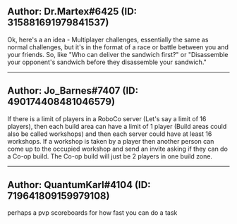 ## Author: Dr.Martex#6425 (ID: 315881691979841537)

Ok, here's a an idea - Multiplayer challenges, essentially the same as normal challenges, but it's in the format of a race or battle between you and your friends.
So, like "Who can deliver the sandwich first?" or "Disassemble your opponent's sandwich before they disassemble your sandwich."

---------------------------------------------

## Author: Jo_Barnes#7407 (ID: 490174408481046579)

If there is a limit of players in a RoboCo server (Let's say a limit of 16 players), then each build area can have a limit of 1 player (Build areas could also be called workshops) and then each server could have at least 16 workshops. If a workshop is taken by a player then another person can come up to the occupied workshop and send an invite asking if they can do a Co-op build. The Co-op build will just be 2 players in one build zone.

---------------------------------------------

## Author: QuantumKarl#4104 (ID: 719641809159979108)

perhaps a pvp scoreboards for how fast you can do a task